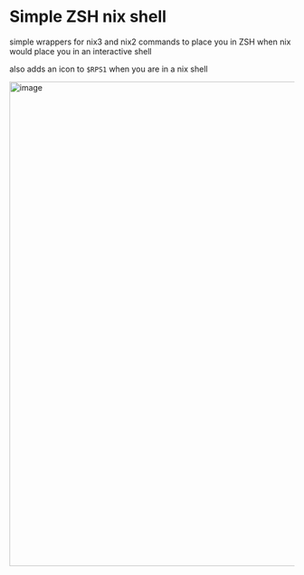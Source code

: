# Simple ZSH nix shell
simple wrappers for nix3 and nix2 commands to place you in ZSH when nix would place you in an interactive shell

also adds an icon to `$RPS1` when you are in a nix shell

<img width="856" alt="image" src="https://user-images.githubusercontent.com/24906808/219564876-d184602c-069d-4132-a1c6-a69c8453a8b9.png">
